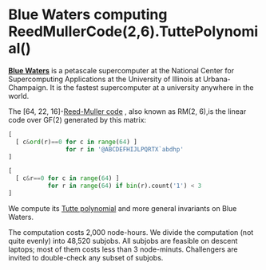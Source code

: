 # Blue Waters computing ReedMullerCode(2,6).TuttePolynomial()

[**Blue Waters**](https://en.wikipedia.org/wiki/Blue_Waters)
is a petascale supercomputer
at the National Center for Supercomputing Applications
at the University of Illinois at Urbana-Champaign.
It is the fastest supercomputer at a university anywhere in the world.

The [64, 22, 16]-[Reed-Muller code](https://en.wikipedia.org/wiki/Reed%E2%80%93Muller_code)
, also known as RM(2, 6),is the linear code over GF(2) generated by this matrix:

```python
[
  [ c&ord(r)==0 for c in range(64) ]
                for r in '@ABCDEFHIJLPQRTX`abdhp'
]
```
```python
[
  [ c&r==0 for c in range(64) ]
           for r in range(64) if bin(r).count('1') < 3
]
```
We compute its [Tutte polynomial](https://en.wikipedia.org/wiki/Tutte_polynomial) and more general invariants on Blue Waters.

The computation costs 2,000 node-hours.
We divide the computation (not quite evenly) into 48,520 subjobs.
All subjobs are feasible on descent laptops;
most of them costs less than 3 node-minuts.
Challengers are invited to double-check any subset of subjobs.





